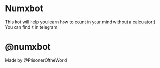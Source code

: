 # Numxbot 
This bot will help you learn how to count in your mind without a calculator;) 
You can find it in telegram. 
# @numxbot
Made by @PrisonerOftheWorld
